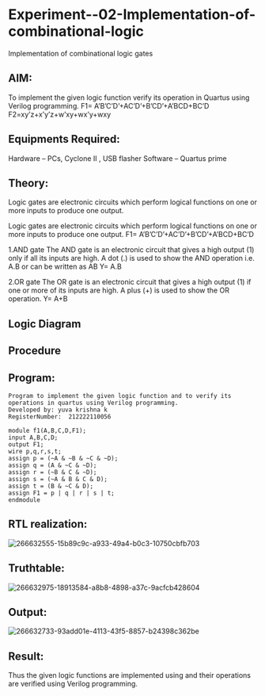 # Experiment--02-Implementation-of-combinational-logic
Implementation of combinational logic gates
 
## AIM:
To implement the given logic function verify its operation in Quartus using Verilog programming.
 F1= A’B’C’D’+AC’D’+B’CD’+A’BCD+BC’D
F2=xy’z+x’y’z+w’xy+wx’y+wxy
 
 
 
## Equipments Required:
Hardware – PCs, Cyclone II , USB flasher
 Software – Quartus prime


## Theory:
Logic gates are electronic circuits which perform logical functions on one or more inputs to produce one output.

Logic gates are electronic circuits which perform logical functions on one or more inputs to produce one output. F1= A’B’C’D’+AC’D’+B’CD’+A’BCD+BC’D

1.AND gate The AND gate is an electronic circuit that gives a high output (1) only if all its inputs are high. A dot (.) is used to show the AND operation i.e. A.B or can be written as AB Y= A.B

2.OR gate The OR gate is an electronic circuit that gives a high output (1) if one or more of its inputs are high. A plus (+) is used to show the OR operation. Y= A+B
 

## Logic Diagram
## Procedure
## Program:
```
Program to implement the given logic function and to verify its operations in quartus using Verilog programming.
Developed by: yuva krishna k
RegisterNumber:  212222110056
```
```
module f1(A,B,C,D,F1);
input A,B,C,D;
output F1;
wire p,q,r,s,t;
assign p = (~A & ~B & ~C & ~D);
assign q = (A & ~C & ~D);
assign r = (~B & C & ~D);
assign s = (~A & B & C & D);
assign t = (B & ~C & D);
assign F1 = p | q | r | s | t;
endmodule
```
## RTL realization:
![266632555-15b89c9c-a933-49a4-b0c3-10750cbfb703](https://github.com/Yuvakrishna0/Experiment--02-Implementation-of-combinational-logic-/assets/117915037/ff3440e7-9c68-4eb9-a93c-666eed27abd3)

## Truthtable:
![266632975-18913584-a8b8-4898-a37c-9acfcb428604](https://github.com/Yuvakrishna0/Experiment--02-Implementation-of-combinational-logic-/assets/117915037/44de15ae-7604-4c6d-8f55-d184440c9921)

## Output:

![266632733-93add01e-4113-43f5-8857-b24398c362be](https://github.com/Yuvakrishna0/Experiment--02-Implementation-of-combinational-logic-/assets/117915037/5febac7f-4a93-43b0-ad9b-0ed56471b187)


## Result:
Thus the given logic functions are implemented using  and their operations are verified using Verilog programming.
